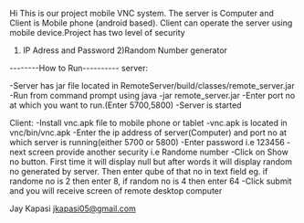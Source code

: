 Hi This is our project mobile VNC system. The server is Computer and Client is Mobile phone (android based).
Client can operate the server using mobile device.Project has two level of security 
1) IP Adress and Password
2)Random Number generator

--------How to Run----------
server: 

-Server has jar file located in RemoteServer/build/classes/remote_server.jar
-Run from command prompt using java -jar remote_server.jar
-Enter port no at which you want to run.(Enter 5700,5800)
-Server is started

Client:
-Install vnc.apk file to mobile phone or tablet
-vnc.apk is located in vnc/bin/vnc.apk
-Enter the ip address of server(Computer) and port no at which server is running(either 5700 or 5800)
-Enter password i.e 123456 
-next screen provide another security i.e Randome number
-Click on Show no button. First time it will display null but after words it will display random no
generated by server. Then enter qube of that no in text field 
eg. if randome no is 2 then enter 8, if random no is 4 then enter 64
-Click submit and you will receive screen of remote desktop computer



Jay Kapasi
jkapasi05@gmail.com 